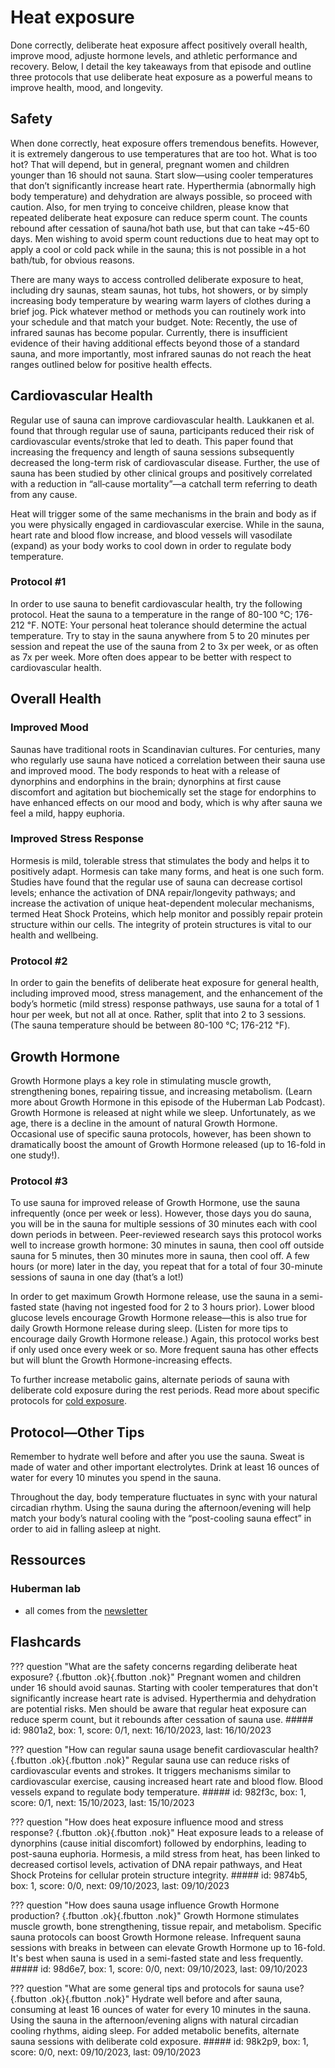 # Heat exposure
Done correctly, deliberate heat exposure affect positively overall health, improve mood, adjuste hormone levels, and athletic performance and recovery. Below, I detail the key takeaways from that episode and outline three protocols that use deliberate heat exposure as a powerful means to improve health, mood, and longevity.

## Safety
When done correctly, heat exposure offers tremendous benefits. However, it is extremely dangerous to use temperatures that are too hot. What is too hot? That will depend, but in general, pregnant women and children younger than 16 should not sauna. Start slow—using cooler temperatures that don’t significantly increase heart rate. Hyperthermia (abnormally high body temperature) and dehydration are always possible, so proceed with caution. Also, for men trying to conceive children, please know that repeated deliberate heat exposure can reduce sperm count. The counts rebound after cessation of sauna/hot bath use, but that can take ~45-60 days. Men wishing to avoid sperm count reductions due to heat may opt to apply a cool or cold pack while in the sauna; this is not possible in a hot bath/tub, for obvious reasons.

There are many ways to access controlled deliberate exposure to heat, including dry saunas, steam saunas, hot tubs, hot showers, or by simply increasing body temperature by wearing warm layers of clothes during a brief jog. Pick whatever method or methods you can routinely work into your schedule and that match your budget. Note: Recently, the use of infrared saunas has become popular. Currently, there is insufficient evidence of their having additional effects beyond those of a standard sauna, and more importantly, most infrared saunas do not reach the heat ranges outlined below for positive health effects.

## Cardiovascular Health
Regular use of sauna can improve cardiovascular health. Laukkanen et al. found that through regular use of sauna, participants reduced their risk of cardiovascular events/stroke that led to death. This paper found that increasing the frequency and length of sauna sessions subsequently decreased the long-term risk of cardiovascular disease. Further, the use of sauna has been studied by other clinical groups and positively correlated with a reduction in “all‑cause mortality”—a catchall term referring to death from any cause.

Heat will trigger some of the same mechanisms in the brain and body as if you were physically engaged in cardiovascular exercise. While in the sauna, heart rate and blood flow increase, and blood vessels will vasodilate (expand) as your body works to cool down in order to regulate body temperature.

### Protocol #1
In order to use sauna to benefit cardiovascular health, try the following protocol. Heat the sauna to a temperature in the range of 80-100 ℃; 176-212 ℉. NOTE: Your personal heat tolerance should determine the actual temperature. Try to stay in the sauna anywhere from 5 to 20 minutes per session and repeat the use of the sauna from 2 to 3x per week, or as often as 7x per week. More often does appear to be better with respect to cardiovascular health.

## Overall Health
### Improved Mood
Saunas have traditional roots in Scandinavian cultures. For centuries, many who regularly use sauna have noticed a correlation between their sauna use and improved mood. The body responds to heat with a release of dynorphins and endorphins in the brain; dynorphins at first cause discomfort and agitation but biochemically set the stage for endorphins to have enhanced effects on our mood and body, which is why after sauna we feel a mild, happy euphoria.

### Improved Stress Response
Hormesis is mild, tolerable stress that stimulates the body and helps it to positively adapt. Hormesis can take many forms, and heat is one such form. Studies have found that the regular use of sauna can decrease cortisol levels; enhance the activation of DNA repair/longevity pathways; and increase the activation of unique heat-dependent molecular mechanisms, termed Heat Shock Proteins, which help monitor and possibly repair protein structure within our cells. The integrity of protein structures is vital to our health and wellbeing.

### Protocol #2
In order to gain the benefits of deliberate heat exposure for general health, including improved mood, stress management, and the enhancement of the body’s hormetic (mild stress) response pathways, use sauna for a total of 1 hour per week, but not all at once. Rather, split that into 2 to 3 sessions. (The sauna temperature should be between 80-100 ℃; 176-212 ℉).

## Growth Hormone
Growth Hormone plays a key role in stimulating muscle growth, strengthening bones, repairing tissue, and increasing metabolism. (Learn more about Growth Hormone in this episode of the Huberman Lab Podcast). Growth Hormone is released at night while we sleep. Unfortunately, as we age, there is a decline in the amount of natural Growth Hormone. Occasional use of specific sauna protocols, however, has been shown to dramatically boost the amount of Growth Hormone released (up to 16-fold in one study!).

### Protocol #3
To use sauna for improved release of Growth Hormone, use the sauna infrequently (once per week or less). However, those days you do sauna, you will be in the sauna for multiple sessions of 30 minutes each with cool down periods in between. Peer-reviewed research says this protocol works well to increase growth hormone: 30 minutes in sauna, then cool off outside sauna for 5 minutes, then 30 minutes more in sauna, then cool off. A few hours (or more) later in the day, you repeat that for a total of four 30-minute sessions of sauna in one day (that’s a lot!)

In order to get maximum Growth Hormone release, use the sauna in a semi-fasted state (having not ingested food for 2 to 3 hours prior). Lower blood glucose levels encourage Growth Hormone release—this is also true for daily Growth Hormone release during sleep. (Listen for more tips to encourage daily Growth Hormone release.) Again, this protocol works best if only used once every week or so. More frequent sauna has other effects but will blunt the Growth Hormone-increasing effects.

To further increase metabolic gains, alternate periods of sauna with deliberate cold exposure during the rest periods. Read more about specific protocols for [cold exposure](cold_exposure.md).

## Protocol—Other Tips
Remember to hydrate well before and after you use the sauna. Sweat is made of water and other important electrolytes. Drink at least 16 ounces of water for every 10 minutes you spend in the sauna.

Throughout the day, body temperature fluctuates in sync with your natural circadian rhythm. Using the sauna during the afternoon/evening will help match your body’s natural cooling with the “post-cooling sauna effect” in order to aid in falling asleep at night.

## Ressources
### Huberman lab
- all comes from the [newsletter](https://www.hubermanlab.com/newsletter/deliberate-heat-exposure-protocols-for-health-and-performance)

## Flashcards
??? question "What are the safety concerns regarding deliberate heat exposure? [](){.fbutton .ok}[](){.fbutton .nok}"
    Pregnant women and children under 16 should avoid saunas. Starting with cooler temperatures that don't significantly increase heart rate is advised. Hyperthermia and dehydration are potential risks. Men should be aware that regular heat exposure can reduce sperm count, but it rebounds after cessation of sauna use.
    ##### id: 9801a2, box: 1, score: 0/1, next: 16/10/2023, last: 16/10/2023

??? question "How can regular sauna usage benefit cardiovascular health? [](){.fbutton .ok}[](){.fbutton .nok}"
    Regular sauna use can reduce risks of cardiovascular events and strokes. It triggers mechanisms similar to cardiovascular exercise, causing increased heart rate and blood flow. Blood vessels expand to regulate body temperature.
    ##### id: 982f3c, box: 1, score: 0/1, next: 15/10/2023, last: 15/10/2023

??? question "How does heat exposure influence mood and stress response? [](){.fbutton .ok}[](){.fbutton .nok}"
    Heat exposure leads to a release of dynorphins (cause initial discomfort) followed by endorphins, leading to post-sauna euphoria. Hormesis, a mild stress from heat, has been linked to decreased cortisol levels, activation of DNA repair pathways, and Heat Shock Proteins for cellular protein structure integrity.
    ##### id: 9874b5, box: 1, score: 0/0, next: 09/10/2023, last: 09/10/2023

??? question "How does sauna usage influence Growth Hormone production? [](){.fbutton .ok}[](){.fbutton .nok}"
    Growth Hormone stimulates muscle growth, bone strengthening, tissue repair, and metabolism. Specific sauna protocols can boost Growth Hormone release. Infrequent sauna sessions with breaks in between can elevate Growth Hormone up to 16-fold. It's best when sauna is used in a semi-fasted state and less frequently.
    ##### id: 98d6e7, box: 1, score: 0/0, next: 09/10/2023, last: 09/10/2023

??? question "What are some general tips and protocols for sauna use? [](){.fbutton .ok}[](){.fbutton .nok}"
    Hydrate well before and after sauna, consuming at least 16 ounces of water for every 10 minutes in the sauna. Using the sauna in the afternoon/evening aligns with natural circadian cooling rhythms, aiding sleep. For added metabolic benefits, alternate sauna sessions with deliberate cold exposure.
    ##### id: 98k2p9, box: 1, score: 0/0, next: 09/10/2023, last: 09/10/2023
